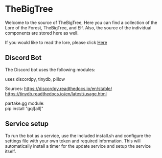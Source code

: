 # TheBigTree

Welcome to the source of TheBigTree, Here you can find a collection of the Lore of the Forest, TheBigTree, and Elf.
Also, the source of the individual components are stored here as well.

If you would like to read the lore, please click [Here](LOREFORGE.MD)

## Discord Bot

The Discord bot uses the following modules:

uses discordpy, tinydb, pillow

Sources:
https://discordpy.readthedocs.io/en/stable/
https://tinydb.readthedocs.io/en/latest/usage.html

partake.gg module:  
pip install "gql[all]"

## Service setup

To run the bot as a service, use the included install.sh and configure the settings file with your own token and required information.
This will automatically install a timer for the update service and setup the service itself.
